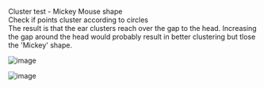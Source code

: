 
Cluster test - Mickey Mouse shape<br/>
Check if points cluster according to circles<br/>
The result is that the ear clusters reach over the gap to the head. Increasing the gap around the head would probably result in better clustering but tlose the 'Mickey' shape.  

![image](https://github.com/mjwaddell1/Python/assets/35202179/ac9eeeb9-cbf4-4e82-bc83-35d82a09382c)

![image](https://github.com/mjwaddell1/Python/assets/35202179/ec226d41-1b68-4e00-986b-f35e2a49b4f7)


